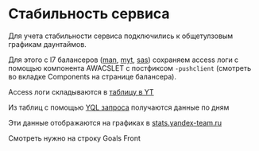 # Стабильность сервиса

Для учета стабильности сервиса подключились к общетулзовым графикам даунтаймов.

Для этого с l7 балансеров ([man](https://nanny.yandex-team.ru/ui/#/awacs/namespaces/list/goals_prod/balancers/list/goals_prod_man/show/), [myt](https://nanny.yandex-team.ru/ui/#/awacs/namespaces/list/goals_prod/balancers/list/goals_prod_myt/show/), [sas](https://nanny.yandex-team.ru/ui/#/awacs/namespaces/list/goals_prod/balancers/list/goals_prod_sas/show/)) сохраняем access логи с помощью компонента AWACSLET с постфиксом `-pushclient` (смотреть во вкладке Components на странице балансера).

Access логи складываются в [таблицу в YT](https://yt.yandex-team.ru/hahn/navigation?path=//home/logfeller/logs/intranet-awacs-access-logs)

Из таблиц с помощью [YQL запроса](https://yql.yandex-team.ru/Operations/YFA7cNK3DI_DQqZUutTpC_gQFxxVMTm1OBfrHczZYDs=) получаются данные по дням

Эти данные отображаются на графиках в [stats.yandex-team.ru](https://stat.yandex-team.ru/Tools/sla/backend_daily?scale=d&service_name=_in_table_&_i=%5Bobject+Object%5D&_incl_fields=availability&_incl_fields=fail_count&_incl_fields=slow_count&_incl_fields=fail_percent&_incl_fields=slow_percent&_period_distance=1)

Смотреть нужно на строку Goals Front
